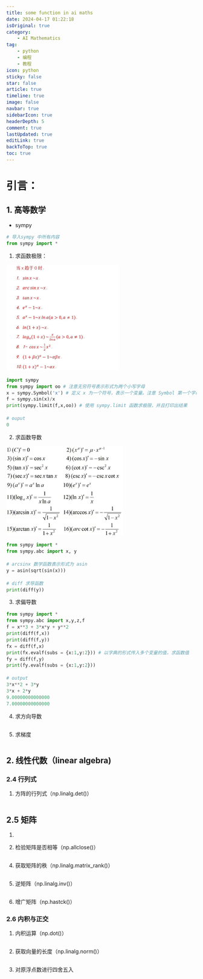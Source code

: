 ```yaml
---
title: some function in ai maths
date: 2024-04-17 01:22:18 
isOriginal: true
category:
    - AI Mathematics
tag:
    - python
    - 编程
    - 教程
icon: python
sticky: false
star: false
article: true
timeline: true
image: false
navbar: true
sidebarIcon: true
headerDepth: 5
comment: true
lastUpdated: true
editLink: true
backToTop: true
toc: true
---
```


# 引言：

## 1. 高等数学

- sympy

```python
# 导入sympy 中所有内容
from sympy import *
```



1. 求函数极限：
<img src="./some-function-for-aimaths.assets/3e732cdda1c88aa4aa83499fa90f69e.jpg" alt="3e732cdda1c88aa4aa83499fa90f69e" style="zoom: 33%;" />

```python
import sympy
from sympy import oo # 注意无穷符号表示形式为两个小写字母
x = sympy.Symbol('x') # 定义 x 为一个符号，表示一个变量。注意 Symbol 第一个字母大写
f = sympy.sin(x)/x
print(sympy.limit(f,x,oo)) # 使用 sympy.limit 函数求极限，并且打印出结果

# ouput
0
```

2. 求函数导数

<img src="./some-function-for-aimaths.assets/f334d22e7efaed38f3dbd24eaf0430a.jpg" alt="f334d22e7efaed38f3dbd24eaf0430a" style="zoom:33%;" />

```python
from sympy import *
from sympy.abc import x, y

# arcsinx 数学函数表示形式为 asin
y = asin(sqrt(sin(x)))

# diff 求导函数
print(diff(y))
```

3. 求偏导数

```python
from sympy import *
from sympy.abc import x,y,z,f
f = x**3 + 3*x*y + y**2
print(diff(f,x))
print(diff(f,y))
fx = diff(f,x)
print(fx.evalf(subs = {x:1,y:2})) # 以字典的形式传入多个变量的值，求函数值
fy = diff(f,y)
print(fy.evalf(subs = {x:1,y:2}))

# output
3*x**2 + 3*y
3*x + 2*y
9.00000000000000
7.00000000000000
```

4. 求方向导数

```python
```

5. 求梯度

```python
```













## 2. 线性代数（linear algebra)

### 2.4 行列式

1. 方阵的行列式（np.linalg.det()）

```python
```

## 2.5 矩阵

1. 



3. 检验矩阵是否相等（np.allclose()）

```python

```

4. 获取矩阵的秩（np.linalg.matrix_rank()）

```python
```

5. 逆矩阵（np.linalg.inv()）

```python
```



6. 增广矩阵（np.hastck()）

### 2.6 内积与正交

1. 内积运算（np.dot()）

```python
```

2. 获取向量的长度（np.linalg.norm()）

```python
```

3. 对原浮点数进行四舍五入

```python

```



